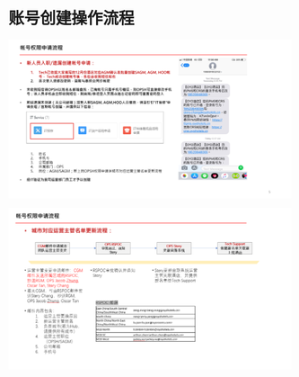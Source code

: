 # 账号创建操作流程

![](../../.gitbook/assets/image%20%28180%29.png)

   


![](../../.gitbook/assets/image%20%281%29.png)

  


  


  


  


  


